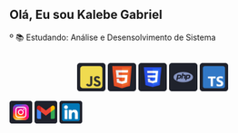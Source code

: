 ## Olá, Eu sou Kalebe Gabriel 

º 📚 Estudando: Análise e Desensolvimento de Sistema

<div align="center"><br>
  <img align="center" alt="Kalebe-JS" height="50" width="50" src="https://github.com/gui-bus/TechIcons/blob/main/Dark/Javascript.svg">
  <img align="center" alt="Kalebe-HTML" height="50" width="50" src="https://github.com/gui-bus/TechIcons/blob/main/Dark/HTML.svg">
  <img align="center" alt="Kalebe-CSS" height="50" width="50" src="https://github.com/gui-bus/TechIcons/blob/main/Dark/CSS.svg">
  <img align="center" alt="Kalebe-PHP" height="50" width="50" src="https://github.com/gui-bus/TechIcons/blob/main/Dark/PHP.svg">
  <img align="center" alt="Kalebe-TYPESCRIPT" height="50" width="50" src="https://github.com/gui-bus/TechIcons/blob/main/Dark/Typescript.svg">
</div>
<br>
<div> 
  <a href="https://www.instagram.com/kalebe.g/" target="_blank"><img alt="Instagram" height="40" width="40" src="https://github.com/gui-bus/TechIcons/blob/main/Dark/Instagram.svg"></a>
  <a href ="kalebe1998@gmail.com" tardet="_blank"><img alt="Gmail" height="40" width="40" src="https://github.com/gui-bus/TechIcons/blob/main/Dark/Gmail.svg"></a>
  <a href="https://www.linkedin.com/in/kalebe-gabriel/" target="_blank"><img alt="Linkedin" height="40" width="40" src= "https://github.com/gui-bus/TechIcons/blob/main/Dark/Linkedin.svg"></a>  
</div>
